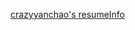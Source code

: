[crazyyanchao's resumeInfo](https://visiky.github.io/resume/?mode=edit&template=template3&user=crazyyanchao)
